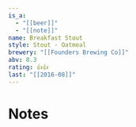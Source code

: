 ```yaml
---
is_a:
  - "[[beer]]"
  - "[[note]]"
name: Breakfast Stout
style: Stout - Oatmeal
brewery: "[[Founders Brewing Co]]"
abv: 8.3
rating: 👍👍
last: "[[2016-08]]"
---
```

# Notes

